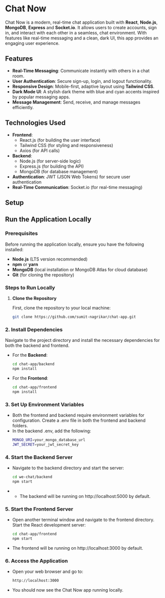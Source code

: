 # Chat Now

Chat Now is a modern, real-time chat application built with **React**, **Node.js**, **MongoDB**, **Express** and **Socket.io**. It allows users to create accounts, sign in, and interact with each other in a seamless, chat environment. With features like real-time messaging and a clean, dark UI, this app provides an engaging user experience.

## Features
- **Real-Time Messaging**: Communicate instantly with others in a chat room.
- **User Authentication**: Secure sign-up, login, and logout functionality.
- **Responsive Design**: Mobile-first, adaptive layout using **Tailwind CSS**.
- **Dark Mode UI**: A stylish dark theme with blue and cyan accents inspired by popular messaging apps.
- **Message Management**: Send, receive, and manage messages efficiently.

## Technologies Used
- **Frontend**: 
  - React.js (for building the user interface)
  - Tailwind CSS (for styling and responsiveness)
  - Axios (for API calls)
- **Backend**:
  - Node.js (for server-side logic)
  - Express.js (for building the API)
  - MongoDB (for database management)
- **Authentication**: JWT (JSON Web Tokens) for secure user authentication
- **Real-Time Communication**: Socket.io (for real-time messaging)

## Setup

## Run the Application Locally

### Prerequisites

Before running the application locally, ensure you have the following installed:

- **Node.js** (LTS version recommended)
- **npm** or **yarn**
- **MongoDB** (local installation or MongoDB Atlas for cloud database)
- **Git** (for cloning the repository)

### Steps to Run Locally

1. **Clone the Repository**

   First, clone the repository to your local machine:

   ```bash
   git clone https://github.com/sumit-nagrikar/chat-app.git

### 2. Install Dependencies

Navigate to the project directory and install the necessary dependencies for both the backend and frontend.

- For the **Backend**:

  ```bash
  cd chat-app/backend
  npm install

- For the **Frontend**:
  ```bash
  cd chat-app/frontend
  npm install

### 3. Set Up Environment Variables
  - Both the frontend and backend require environment variables for configuration. Create a .env file in both the frontend and backend folders.
  - In the backend .env, add the following:
    ```bash
    MONGO_URI=your_mongo_database_url
    JWT_SECRET=your_jwt_secret_key
### 4. Start the Backend Server
  - Navigate to the backend directory and start the server:
    ```bash
    cd we-chat/backend
    npm start
  - - The backend will be running on http://localhost:5000 by default.
### 5. Start the Frontend Server
  - Open another terminal window and navigate to the frontend directory. Start the React development server:
    ```bash
    cd chat-app/frontend
    npm start
  - The frontend will be running on http://localhost:3000 by default.
### 6. Access the Application
  - Open your web browser and go to:
    ```bash
    http://localhost:3000
  - You should now see the Chat Now app running locally.



